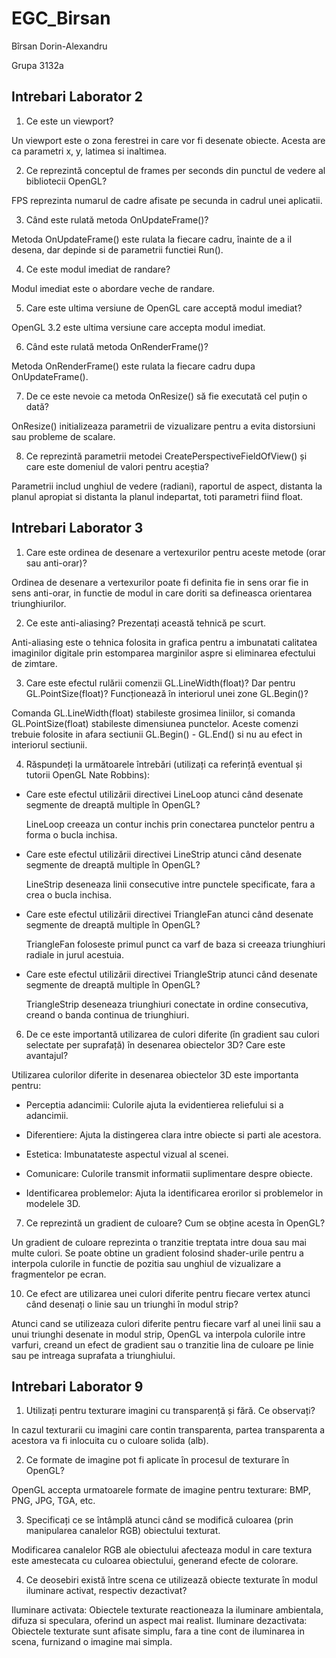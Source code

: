 # EGC_Birsan

Bîrsan Dorin-Alexandru

Grupa 3132a

## Intrebari Laborator 2

1. Ce este un viewport?

  Un viewport este o zona ferestrei in care vor fi desenate obiecte. Acesta are ca parametri x, y, latimea si inaltimea.

2. Ce reprezintă conceptul de frames per seconds din punctul de vedere al bibliotecii OpenGL?

  FPS reprezinta numarul de cadre afisate pe secunda in cadrul unei aplicatii.

3. Când este rulată metoda OnUpdateFrame()?

  Metoda OnUpdateFrame() este rulata la fiecare cadru, înainte de a il desena, dar depinde si de parametrii functiei Run().

4. Ce este modul imediat de randare?

  Modul imediat este o abordare veche de randare.

5. Care este ultima versiune de OpenGL care acceptă modul imediat?

  OpenGL 3.2 este ultima versiune care accepta modul imediat.

6. Când este rulată metoda OnRenderFrame()?

  Metoda OnRenderFrame() este rulata la fiecare cadru dupa OnUpdateFrame().

7. De ce este nevoie ca metoda OnResize() să fie executată cel puțin o dată?

  OnResize() initializeaza parametrii de vizualizare pentru a evita distorsiuni sau probleme de scalare.

8. Ce reprezintă parametrii metodei CreatePerspectiveFieldOfView() și care este domeniul de valori pentru aceștia?

  Parametrii includ unghiul de vedere (radiani), raportul de aspect, distanta la planul apropiat si distanta la planul indepartat, toti parametri fiind float.


## Intrebari Laborator 3

1. Care este ordinea de desenare a vertexurilor pentru aceste metode (orar sau anti-orar)?

  Ordinea de desenare a vertexurilor poate fi definita fie in sens orar fie in sens anti-orar, in functie de modul in care doriti sa defineasca orientarea triunghiurilor.
  
2. Ce este anti-aliasing? Prezentați această tehnică pe scurt.

  Anti-aliasing este o tehnica folosita in grafica pentru a imbunatati calitatea imaginilor digitale prin estomparea marginilor aspre si eliminarea efectului de zimtare.
  
3. Care este efectul rulării comenzii GL.LineWidth(float)? Dar pentru GL.PointSize(float)? Funcționează în interiorul unei zone GL.Begin()?

  Comanda GL.LineWidth(float) stabileste grosimea liniilor, si comanda GL.PointSize(float) stabileste dimensiunea punctelor. Aceste comenzi trebuie folosite in afara sectiunii GL.Begin() - GL.End() si nu au efect in interiorul sectiunii.

4. Răspundeți la următoarele întrebări (utilizați ca referință eventual și tutorii OpenGL Nate Robbins):
  - Care este efectul utilizării directivei LineLoop atunci când desenate segmente de dreaptă multiple în OpenGL?
    
    LineLoop creeaza un contur inchis prin conectarea punctelor pentru a forma o bucla inchisa.
    
  - Care este efectul utilizării directivei LineStrip atunci când desenate segmente de dreaptă multiple în OpenGL?
    
    LineStrip deseneaza linii consecutive intre punctele specificate, fara a crea o bucla inchisa.
    
  - Care este efectul utilizării directivei TriangleFan atunci când desenate segmente de dreaptă multiple în OpenGL?
    
    TriangleFan foloseste primul punct ca varf de baza si creeaza triunghiuri radiale in jurul acestuia.
    
  - Care este efectul utilizării directivei TriangleStrip atunci când desenate segmente de dreaptă multiple în OpenGL?
    
    TriangleStrip deseneaza triunghiuri conectate in ordine consecutiva, creand o banda continua de triunghiuri.

6. De ce este importantă utilizarea de culori diferite (în gradient sau culori selectate per suprafață) în desenarea obiectelor 3D? Care este avantajul?
   
  Utilizarea culorilor diferite in desenarea obiectelor 3D este importanta pentru:

  - Perceptia adancimii: Culorile ajuta la evidentierea reliefului si a adancimii.

  - Diferentiere: Ajuta la distingerea clara intre obiecte si parti ale acestora.

  - Estetica: Imbunatateste aspectul vizual al scenei.

  - Comunicare: Culorile transmit informatii suplimentare despre obiecte.

  - Identificarea problemelor: Ajuta la identificarea erorilor si problemelor in modelele 3D.
  
7. Ce reprezintă un gradient de culoare? Cum se obține acesta în OpenGL?

  Un gradient de culoare reprezinta o tranzitie treptata intre doua sau mai multe culori. Se poate obtine un gradient folosind shader-urile pentru a interpola culorile in functie de pozitia sau unghiul de vizualizare a fragmentelor pe ecran.

10. Ce efect are utilizarea unei culori diferite pentru fiecare vertex atunci când desenați o linie sau un triunghi în modul strip?

  Atunci cand se utilizeaza culori diferite pentru fiecare varf al unei linii sau a unui triunghi desenate in modul strip, OpenGL va interpola culorile intre varfuri, creand un efect de gradient sau o tranzitie lina de culoare pe linie sau pe intreaga suprafata a triunghiului.
  

## Intrebari Laborator 9

1. Utilizați pentru texturare imagini cu transparență și fără. Ce observați?

  In cazul texturarii cu imagini care contin transparenta, partea transparenta a acestora va fi inlocuita cu o culoare solida (alb).
  
2. Ce formate de imagine pot fi aplicate în procesul de texturare în OpenGL?

  OpenGL accepta urmatoarele formate de imagine pentru texturare: BMP, PNG, JPG, TGA, etc.
  
3. Specificați ce se întâmplă atunci când se modifică culoarea (prin manipularea canalelor RGB) obiectului texturat.

  Modificarea canalelor RGB ale obiectului afecteaza modul in care textura este amestecata cu culoarea obiectului, generand efecte de colorare.

4. Ce deosebiri există între scena ce utilizează obiecte texturate în modul iluminare activat, respectiv dezactivat?

  Iluminare activata: Obiectele texturate reactioneaza la iluminare ambientala, difuza si speculara, oferind un aspect mai realist.
  Iluminare dezactivata: Obiectele texturate sunt afisate simplu, fara a tine cont de iluminarea in scena, furnizand o imagine mai simpla.
